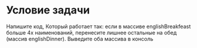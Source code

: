 # Условие задачи

Напишите код, Который работает так: если в массиве englishBreakfeast больше 4х наименований, перенесите лишнее остальные на обед (массив englishDinner).
Выведите оба массива в консоль
